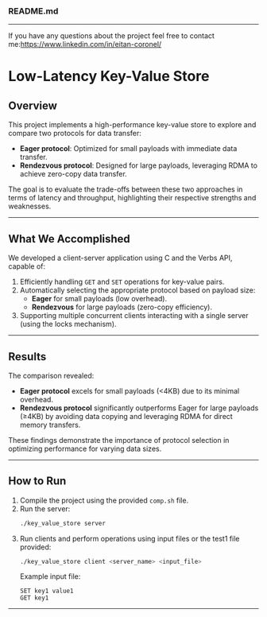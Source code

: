 ### README.md

---
If you have any questions about the project feel free to contact me:https://www.linkedin.com/in/eitan-coronel/

# Low-Latency Key-Value Store

## Overview
This project implements a high-performance key-value store to explore and compare two protocols for data transfer: 
- **Eager protocol**: Optimized for small payloads with immediate data transfer.  
- **Rendezvous protocol**: Designed for large payloads, leveraging RDMA to achieve zero-copy data transfer.

The goal is to evaluate the trade-offs between these two approaches in terms of latency and throughput, highlighting their respective strengths and weaknesses.

---

## What We Accomplished
We developed a client-server application using C and the Verbs API, capable of:
1. Efficiently handling `GET` and `SET` operations for key-value pairs.
2. Automatically selecting the appropriate protocol based on payload size:
   - **Eager** for small payloads (low overhead).
   - **Rendezvous** for large payloads (zero-copy efficiency).
3. Supporting multiple concurrent clients interacting with a single server (using the locks mechanism).

---

## Results
The comparison revealed:
- **Eager protocol** excels for small payloads (<4KB) due to its minimal overhead.  
- **Rendezvous protocol** significantly outperforms Eager for large payloads (≥4KB) by avoiding data copying and leveraging RDMA for direct memory transfers.

These findings demonstrate the importance of protocol selection in optimizing performance for varying data sizes.

---

## How to Run
1. Compile the project using the provided `comp.sh` file.
2. Run the server:
   ```bash
   ./key_value_store server
   ```
3. Run clients and perform operations using input files or the test1 file provided:
   ```bash
   ./key_value_store client <server_name> <input_file>
   ```
   Example input file:
   ```
   SET key1 value1
   GET key1
   ```

---
